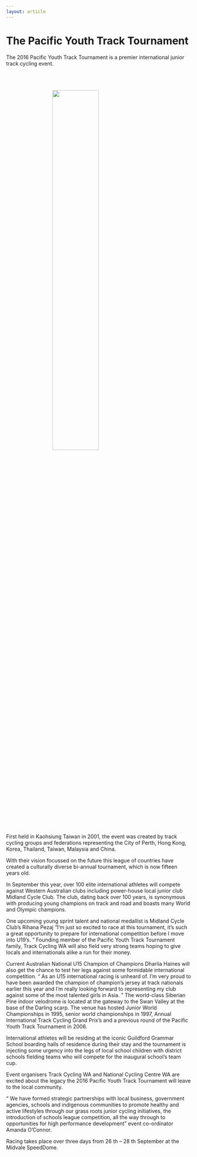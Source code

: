 ```yaml
---
layout: article
---
```

# The Pacific Youth Track Tournament

The 2016 Pacific Youth Track Tournament is a premier
international junior track cycling event.

<img src="/images/article2_1.jpg" style="width: 50%; margin-left: 25%; margin-top: 50px; margin-bottom: 50px">

First held in Kaohsiung Taiwan in 2001, the event was
created by track cycling groups and federations
representing the City of Perth, Hong Kong, Korea, Thailand,
Taiwan, Malaysia and China.

With their vision focussed on the future this league of
countries have created a culturally diverse bi-annual
tournament, which is now fifteen years old.

In September this year, over 100 elite international athletes
will compete against Western Australian clubs including
power-house local junior club Midland Cycle Club.
 The club,
dating back over 100 years, is synonymous with producing
young champions on track and road and boasts many World
and Olympic champions.

One upcoming young sprint talent and national medallist is
Midland Cycle Club’s Rihana Pezaj “I’m just so excited to race
at this tournament, it’s such a great opportunity to prepare
for international competition before I move into U19’s.
”
Founding member of the Pacific Youth Track Tournament
family, Track Cycling WA will also field very strong teams
hoping to give locals and internationals alike a run for their
money.

Current Australian National U15 Champion of Champions
Dharlia Haines will also get the chance to test her legs
against some formidable international competition.
 “ As an
U15 international racing is unheard of.
 I’m very proud to
have been awarded the champion of champion’s jersey at
track nationals earlier this year and I’m really looking
forward to representing my club against some of the most
talented girls in Asia.
”
The world-class Siberian Pine indoor velodrome is located at
the gateway to the Swan Valley at the base of the Darling
scarp.
 The venue has hosted Junior World Championships in
1995, senior world championships in 1997, Annual
International Track Cycling Grand Prix’s and a previous
round of the Pacific Youth Track Tournament in 2006.

International athletes will be residing at the iconic Guildford
Grammar School boarding halls of residence during their
stay and the tournament is injecting some urgency into the
legs of local school children with district schools fielding
teams who will compete for the inaugural school’s team cup.

Event organisers Track Cycling WA and National Cycling
Centre WA are excited about the legacy the 2016 Pacific
Youth Track Tournament will leave to the local community.

“ We have formed strategic partnerships with local business,
government agencies, schools and indigenous communities
to promote healthy and active lifestyles through our grass
roots junior cycling initiatives, the introduction of schools
league competition, all the way through to opportunities for
high performance development” event co-ordinator Amanda
O’Connor.

Racing takes place over three days from 26 th – 28 th
September at the Midvale SpeedDome.


